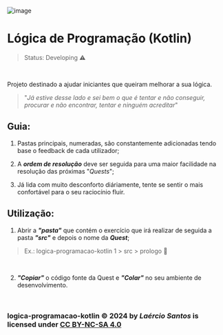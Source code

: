 ![image](https://github.com/LaercioSant0s/logica-programacao-kotlin/assets/127317610/01bf149e-5a25-4068-9f23-33c175c154ef)

# Lógica de Programação (Kotlin)

> Status: Developing ⚠️

<br>

Projeto destinado a ajudar iniciantes que queiram melhorar a sua lógica.

> "*Já estive desse lado e sei bem o que é tentar e não conseguir, procurar e não encontrar, tentar e ninguém acreditar*"



## Guia:

1. Pastas principais, numeradas, são constantemente adicionadas tendo base o feedback de cada utilizador;

2. A ***ordem de resolução*** deve ser seguida para uma maior facilidade na resolução das próximas "*Quests*";

3. Já lida com muito desconforto diáriamente, tente se sentir o mais confortável para o seu raciocínio fluir.

## Utilização:

1. Abrir a ***"pasta"*** que contém o exercício que irá realizar de seguida a pasta ***"src"*** e depois o nome da ***Quest***;

>  Ex.: logica-programacao-kotlin 1 > src > prologo 📌

<br>

2. ***"Copiar"*** o código fonte da Quest e ***"Colar"*** no seu ambiente de desenvolvimento.

<br>

### logica-programacao-kotlin © 2024 by *Laércio Santos* is licensed under [CC BY-NC-SA 4.0](https://creativecommons.org/licenses/by-nc-sa/4.0/)


